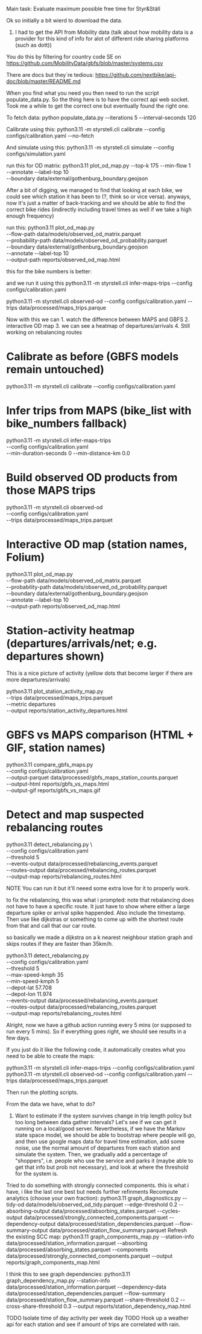 Main task: Evaluate maximum possible free time for Styr&Ställ

Ok so initially a bit wierd to download the data. 
1. I had to get the API from Mobility data (talk about how mobility data is a provider for this kind of info for alot of different ride sharing platforms (such as dott))

You do this by filtering for country code SE on https://github.com/MobilityData/gbfs/blob/master/systems.csv

There are docs but they´re tedious: https://github.com/nextbike/api-doc/blob/master/README.md

When you find what you need you then need to run the script populate_data.py. So the thing here is to have the correct api web socket. Took me a while to get the correct one but eventually found the right one.  

To fetch data: python populate_data.py --iterations 5 --interval-seconds 120

Calibrate using this:
python3.11 -m styrstell.cli calibrate --config configs/calibration.yaml --no-fetch

And simulate using this:
python3.11 -m styrstell.cli simulate --config configs/simulation.yaml

run this for OD matrix:
python3.11 plot_od_map.py --top-k 175 --min-flow 1 \
  --annotate --label-top 10 \
  --boundary data/external/gothenburg_boundary.geojson


After a bit of digging, we managed to find that looking at each bike, we could see which station it has been to (?, think so or vice versa). anyways, now it's just a matter of back-tracking and we should be able to find the correct bike rides (indirectly including travel times as well if we take a high enough frequency)

run this:
python3.11 plot_od_map.py \
  --flow-path data/models/observed_od_matrix.parquet \
  --probability-path data/models/observed_od_probability.parquet \
  --boundary data/external/gothenburg_boundary.geojson \
  --annotate --label-top 10 \
  --output-path reports/observed_od_map.html


this for the bike numbers is better:

and we run it using this 
python3.11 -m styrstell.cli infer-maps-trips --config configs/calibration.yaml

python3.11 -m styrstell.cli observed-od --config configs/calibration.yaml --trips data/processed/maps_trips.parque


Now with this we can 1. watch the difference between MAPS and GBFS 2. interactive OD map 3. we can see a heatmap of departures/arrivals 4. Still working on rebalancing routes 

# Calibrate as before (GBFS models remain untouched)
python3.11 -m styrstell.cli calibrate --config configs/calibration.yaml

# Infer trips from MAPS (bike_list with bike_numbers fallback)
python3.11 -m styrstell.cli infer-maps-trips \
  --config configs/calibration.yaml \
  --min-duration-seconds 0 --min-distance-km 0.0

# Build observed OD products from those MAPS trips
python3.11 -m styrstell.cli observed-od \
  --config configs/calibration.yaml \
  --trips data/processed/maps_trips.parquet

# Interactive OD map (station names, Folium)
python3.11 plot_od_map.py \
  --flow-path data/models/observed_od_matrix.parquet \
  --probability-path data/models/observed_od_probability.parquet \
  --boundary data/external/gothenburg_boundary.geojson \
  --annotate --label-top 10 \
  --output-path reports/observed_od_map.html

# Station-activity heatmap (departures/arrivals/net; e.g. departures shown)

This is a nice picture of activity (yellow dots that become larger if there are more departures/arrivals)

python3.11 plot_station_activity_map.py \
  --trips data/processed/maps_trips.parquet \
  --metric departures \
  --output reports/station_activity_departures.html

# GBFS vs MAPS comparison (HTML + GIF, station names)
python3.11 compare_gbfs_maps.py \
  --config configs/calibration.yaml \
  --output-parquet data/processed/gbfs_maps_station_counts.parquet \
  --output-html reports/gbfs_vs_maps.html \
  --output-gif reports/gbfs_vs_maps.gif

# Detect and map suspected rebalancing routes
python3.11 detect_rebalancing.py \    
  --config configs/calibration.yaml \
  --threshold 5 \
  --events-output data/processed/rebalancing_events.parquet \
  --routes-output data/processed/rebalancing_routes.parquet \
  --output-map reports/rebalancing_routes.html

NOTE You can run it but it'll neeed some extra love for it to properly work. 

to fix the rebalancing, this was what i prompted:
note that rebalancing does not have to have a specific route. It just have to show where either a large departure spike or arrival spike happended. Also include the timestamp. Then use like dijkstras or something to come up with the shortest route from that and call that our car route.

so basically we made a dijkstra on a k nearest neighbour station graph and skips routes if they are faster than 35km/h. 

python3.11 detect_rebalancing.py \
  --config configs/calibration.yaml \
  --threshold 5 \
  --max-speed-kmph 35 \
  --min-speed-kmph 5 \
  --depot-lat 57.708 \
  --depot-lon 11.974 \
  --events-output data/processed/rebalancing_events.parquet \
  --routes-output data/processed/rebalancing_routes.parquet \
  --output-map reports/rebalancing_routes.html


Alright, now we have a github action running every 5 mins (or supposed to run every 5 mins). So if everything goes right, we should see results in a few days.

If you just do it like the following code, it automatically creates what you need to be able to create the maps:

python3.11 -m styrstell.cli infer-maps-trips --config configs/calibration.yaml
python3.11 -m styrstell.cli observed-od --config configs/calibration.yaml --trips data/processed/maps_trips.parquet 

Then run the plotting scripts.


From the data we have, what to do?
1. Want to estimate if the system survives change in trip length policy but too long between data gather intervals? Let's see if we can get it running on a local/good server. Nevertheless, if we have the Markov state space model, we should be able to bootstrap where people will go, and then use google maps data for travel time estimation, add some noise, use the normal amount of departures from each station and simulate the system. Then, we gradually add a percentage of "shoppers", i.e. people who use the service and parks it (maybe able to get that info but prob not necessary), and look at where the threshold for the system is. 


Tried to do something with strongly connected components. this is what i have, i like the last one best but needs further refinments
Recompute analytics (choose your own fraction):
python3.11 graph_diagnostics.py --tidy-od data/models/observed_od_tidy.parquet --edge-threshold 0.2 --absorbing-output data/processed/absorbing_states.parquet --cycles-output data/processed/strongly_connected_components.parquet --dependency-output data/processed/station_dependencies.parquet --flow-summary-output data/processed/station_flow_summary.parquet
Refresh the existing SCC map:
python3.11 graph_components_map.py --station-info data/processed/station_information.parquet --absorbing data/processed/absorbing_states.parquet --components data/processed/strongly_connected_components.parquet --output reports/graph_components_map.html

I think this to see graph dependencies:
python3.11 graph_dependency_map.py --station-info data/processed/station_information.parquet --dependency-data data/processed/station_dependencies.parquet --flow-summary data/processed/station_flow_summary.parquet --share-threshold 0.2 --cross-share-threshold 0.3 --output reports/station_dependency_map.html


TODO  Isolate time of day activity per week day 
TODO  Hook up a weather api for each station and see if amount of trips are correlated with rain.


